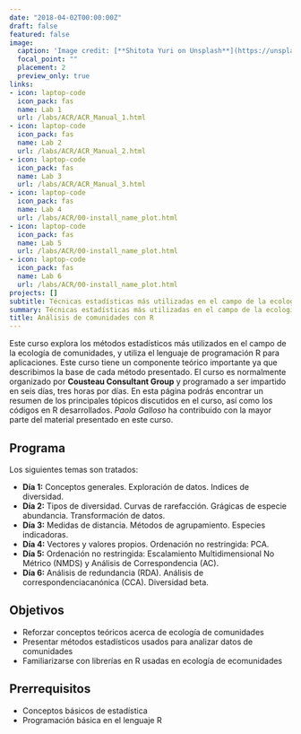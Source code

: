 ```yaml
---
date: "2018-04-02T00:00:00Z"
draft: false
featured: false
image:
  caption: 'Image credit: [**Shitota Yuri on Unsplash**](https://unsplash.com/photos/p0hDztR46cw)'
  focal_point: ""
  placement: 2
  preview_only: true
links:
- icon: laptop-code
  icon_pack: fas
  name: Lab 1
  url: /labs/ACR/ACR_Manual_1.html
- icon: laptop-code
  icon_pack: fas
  name: Lab 2
  url: /labs/ACR/ACR_Manual_2.html
- icon: laptop-code
  icon_pack: fas
  name: Lab 3
  url: /labs/ACR/ACR_Manual_3.html
- icon: laptop-code
  icon_pack: fas
  name: Lab 4
  url: /labs/ACR/00-install_name_plot.html
- icon: laptop-code
  icon_pack: fas
  name: Lab 5
  url: /labs/ACR/00-install_name_plot.html
- icon: laptop-code
  icon_pack: fas
  name: Lab 6
  url: /labs/ACR/00-install_name_plot.html
projects: []
subtitle: Técnicas estadísticas más utilizadas en el campo de la ecología de comunidades.
summary: Técnicas estadísticas más utilizadas en el campo de la ecología de comunidades.
title: Análisis de comunidades con R
---
```


Este curso explora los métodos estadísticos más utilizados en el campo de la ecología de comunidades, y utiliza el lenguaje de programación R para aplicaciones. Este curso tiene un componente teórico importante ya que describimos la base de cada método presentado. El curso es normalmente organizado por **Cousteau Consultant Group** y programado a ser impartido en seis días, tres horas por días. En esta página podrás encontrar un resumen de los principales tópicos discutidos en el curso, así como los códigos en R desarrollados. *Paola Galloso* ha contribuido con la mayor parte del material presentado en este curso.

## Programa

Los siguientes temas son tratados:

- **Día 1:** Conceptos generales. Exploración de datos. Indices de diversidad.
- **Día 2:** Tipos de diversidad. Curvas de rarefacción. Grágicas de especie abundancia. Transformación de datos.
- **Día 3:** Medidas de distancia. Métodos de agrupamiento. Especies indicadoras.
- **Día 4:** Vectores y valores propios. Ordenación no restringida: PCA.
- **Día 5:** Ordenación no restringida: Escalamiento Multidimensional No Métrico (NMDS) y Análisis de Correspondencia (AC).
- **Día 6:** Análisis de redundancia (RDA). Análisis de correspondenciacanónica (CCA). Diversidad beta. 

## Objetivos

- Reforzar conceptos teóricos acerca de ecología de comunidades
- Presentar métodos estadísticos usados para analizar datos de comunidades
- Familiarizarse con librerías en R usadas en ecología de ecomunidades

## Prerrequisitos

* Conceptos básicos de estadística
* Programación básica en el lenguaje R
